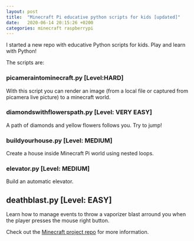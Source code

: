 ```yaml
---
layout: post
title:  "Minecraft Pi educative python scripts for kids [updated]"
date:   2020-06-14 20:15:26 +0200
categories: minecraft raspberrypi
---
```


I started a new repo with educative Python scripts for kids. Play and learn with Python!

The scripts are:

### picameraintominecraft.py [Level:HARD]

With this script you can render an image (from a local file or captured from picamera live picture) to a minecraft world.

### diamondswithflowerspath.py [Level: VERY EASY]

A path of diamonds and yellow flowers follows you. Try to jump!

### buildyourhouse.py [Level: MEDIUM]

Create a house inside Minecraft Pi world using nested loops.

### elevator.py [Level: MEDIUM]

Build an automatic elevator.

## deathblast.py [Level: EASY] 

Learn how to manage events to throw a vaporizer blast arround you when the player presses the mouse right button.

Check out the [Minecraft project repo](https://github.com/ferrithemaker/minecraftpi-projects.git) for more information.


